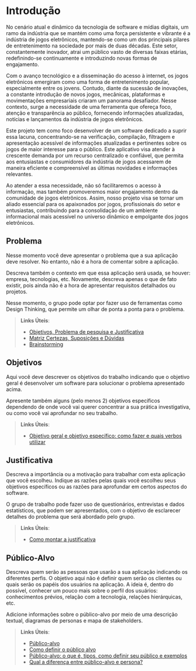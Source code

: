 # Introdução

No cenário atual e dinâmico da tecnologia de software e mídias digitais, um ramo da indústria que se mantém como uma força persistente e vibrante é a indústria de jogos eletrônicos, mantendo-se como um dos principais pilares de entretenimento na sociedade por mais de duas décadas. Este setor, constantemente inovador, atrai um público vasto de diversas faixas etárias, redefinindo-se continuamente e introduzindo novas formas de engajamento.

Com o avanço tecnológico e a disseminação do acesso à internet, os jogos eletrônicos emergiram como uma forma de entretenimento popular, especialmente entre os jovens. Contudo, diante da sucessão de inovações, a constante introdução de novos jogos, mecânicas, plataformas e movimentações empresariais criaram um panorama desafiador. Nesse contexto, surge a necessidade de uma ferramenta que ofereça foco, atenção e transparência ao público, fornecendo informações atualizadas, notícias e lançamentos da indústria de jogos eletrônicos.

Este projeto tem como foco desenvolver de um software dedicado a suprir essa lacuna, concentrando-se na verificação, compilação, filtragem e apresentação acessível de informações atualizadas e pertinentes sobre os jogos de maior interesse para o público. Este aplicativo visa atender à crescente demanda por um recurso centralizado e confiável, que permita aos entusiastas e consumidores da indústria de jogos acessarem de maneira eficiente e compreensível as últimas novidades e informações relevantes.

Ao atender a essa necessidade, não só facilitaremos o acesso à informação, mas também promoveremos maior engajamento dentro da comunidade de jogos eletrônicos. Assim, nosso projeto visa se tornar um aliado essencial para os apaixonados por jogos, profissionais do setor e entusiastas, contribuindo para a consolidação de um ambiente informacional mais acessível no universo dinâmico e empolgante dos jogos eletrônicos.


## Problema
Nesse momento você deve apresentar o problema que a sua aplicação deve  resolver. No entanto, não é a hora de comentar sobre a aplicação.

Descreva também o contexto em que essa aplicação será usada, se  houver: empresa, tecnologias, etc. Novamente, descreva apenas o que de  fato existir, pois ainda não é a hora de apresentar requisitos  detalhados ou projetos.

Nesse momento, o grupo pode optar por fazer uso  de ferramentas como Design Thinking, que permite um olhar de ponta a ponta para o problema.

> **Links Úteis**:
> - [Objetivos, Problema de pesquisa e Justificativa](https://medium.com/@versioparole/objetivos-problema-de-pesquisa-e-justificativa-c98c8233b9c3)
> - [Matriz Certezas, Suposições e Dúvidas](https://medium.com/educa%C3%A7%C3%A3o-fora-da-caixa/matriz-certezas-suposi%C3%A7%C3%B5es-e-d%C3%BAvidas-fa2263633655)
> - [Brainstorming](https://www.euax.com.br/2018/09/brainstorming/)

## Objetivos

Aqui você deve descrever os objetivos do trabalho indicando que o objetivo geral é desenvolver um software para solucionar o problema apresentado acima. 

Apresente também alguns (pelo menos 2) objetivos específicos dependendo de onde você vai querer concentrar a sua prática investigativa, ou como você vai aprofundar no seu trabalho.
 
> **Links Úteis**:
> - [Objetivo geral e objetivo específico: como fazer e quais verbos utilizar](https://blog.mettzer.com/diferenca-entre-objetivo-geral-e-objetivo-especifico/)

## Justificativa

Descreva a importância ou a motivação para trabalhar com esta aplicação que você escolheu. Indique as razões pelas quais você escolheu seus objetivos específicos ou as razões para aprofundar em certos aspectos do software.

O grupo de trabalho pode fazer uso de questionários, entrevistas e dados estatísticos, que podem ser apresentados, com o objetivo de esclarecer detalhes do problema que será abordado pelo grupo.

> **Links Úteis**:
> - [Como montar a justificativa](https://guiadamonografia.com.br/como-montar-justificativa-do-tcc/)

## Público-Alvo

Descreva quem serão as pessoas que usarão a sua aplicação indicando os diferentes perfis. O objetivo aqui não é definir quem serão os clientes ou quais serão os papéis dos usuários na aplicação. A ideia é, dentro do possível, conhecer um pouco mais sobre o perfil dos usuários: conhecimentos prévios, relação com a tecnologia, relações
hierárquicas, etc.

Adicione informações sobre o público-alvo por meio de uma descrição textual, diagramas de personas e mapa de stakeholders.

> **Links Úteis**:
> - [Público-alvo](https://blog.hotmart.com/pt-br/publico-alvo/)
> - [Como definir o público alvo](https://exame.com/pme/5-dicas-essenciais-para-definir-o-publico-alvo-do-seu-negocio/)
> - [Público-alvo: o que é, tipos, como definir seu público e exemplos](https://klickpages.com.br/blog/publico-alvo-o-que-e/)
> - [Qual a diferença entre público-alvo e persona?](https://rockcontent.com/blog/diferenca-publico-alvo-e-persona/)
